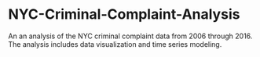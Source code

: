 # NYC-Criminal-Complaint-Analysis
An an analysis of the NYC criminal complaint data from 2006 through 2016. The analysis includes data visualization and time series modeling.
